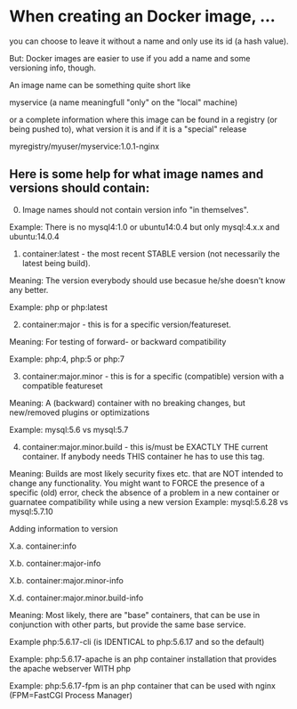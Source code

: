 # When creating an Docker image, ...

you can choose to leave it without a name and only use its id (a hash value).

But: Docker images are easier to use if you add a name and some versioning info, though.

An image name can be something quite short like

  myservice (a name meaningfull "only" on the "local" machine)
  
or a complete information where this image can be found in a registry (or being pushed to), 
what version it is and if it is a "special" release

myregistry/myuser/myservice:1.0.1-nginx

## Here is some help for what image names and versions should contain:

0. Image names should not contain version info "in themselves". 
  
  Example: There is no mysql4:1.0 or ubuntu14:0.4 but only mysql:4.x.x and ubuntu:14.0.4
  
1. container:latest - the most recent STABLE version (not necessarily the latest being build).

  Meaning: The version everybody should use becasue he/she doesn't know any better.

  Example: php or php:latest
  
2. container:major - this is for a specific version/featureset.

  Meaning: For testing of forward- or backward compatibility

  Example: php:4, php:5 or php:7
  
3. container:major.minor - this is for a specific (compatible) version with a compatible featureset

  Meaning: A (backward) container with no breaking changes, but new/removed plugins or optimizations

  Example: mysql:5.6 vs mysql:5.7
  
4. container:major.minor.build - this is/must be EXACTLY THE current container. If anybody needs THIS container he has to use this tag.

  Meaning: Builds are most likely security fixes etc. that are NOT intended to change any functionality. 
    You might want to FORCE the presence of a specific (old) error, check the absence of a problem in a new container or
    guarnatee compatibility while using a new version
  Example: mysql:5.6.28 vs mysql:5.7.10
  
Adding information to version

X.a. container:info

X.b. container:major-info

X.b. container:major.minor-info

X.d. container:major.minor.build-info

  Meaning: Most likely, there are "base" containers, that can be use in conjunction with other parts, 
  but provide the same base service.

  Example php:5.6.17-cli (is IDENTICAL to php:5.6.17 and so the default)

  Example: php:5.6.17-apache is an php container installation that provides the apache webserver WITH php

  Example: php:5.6.17-fpm is an php container that can be used with nginx (FPM=FastCGI Process Manager)
